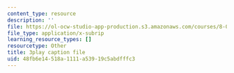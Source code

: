 ```yaml
---
content_type: resource
description: ''
file: https://ol-ocw-studio-app-production.s3.amazonaws.com/courses/8-01sc-classical-mechanics-fall-2016/48fb6e14518a1111a53919c5abdfffc3_1UD560RQ684.srt
file_type: application/x-subrip
learning_resource_types: []
resourcetype: Other
title: 3play caption file
uid: 48fb6e14-518a-1111-a539-19c5abdfffc3
---
```

